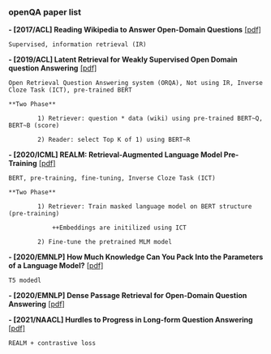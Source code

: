 ### openQA paper list



**- [2017/ACL] Reading Wikipedia to Answer Open-Domain Questions** [[pdf]](https://arxiv.org/pdf/1704.00051.pdf)
    
    Supervised, information retrieval (IR)
    
**- [2019/ACL] Latent Retrieval for Weakly Supervised Open Domain question Answering** [[pdf]](https://arxiv.org/pdf/1906.00300.pdf) 
    
    Open Retrieval Question Answering system (ORQA), Not using IR, Inverse Cloze Task (ICT), pre-trained BERT
    
    **Two Phase**
    
            1) Retriever: question * data (wiki) using pre-trained BERT~Q, BERT~B (score)
    
            2) Reader: select Top K of 1) using BERT~R

**- [2020/ICML] REALM: Retrieval-Augmented Language Model Pre-Training** [[pdf]](https://arxiv.org/pdf/2002.08909.pdf) 
    
    BERT, pre-training, fine-tuning, Inverse Cloze Task (ICT) 
    
    **Two Phase**
            
            1) Retriever: Train masked language model on BERT structure (pre-training)
            
                ++Embeddings are initilized using ICT
            
            2) Fine-tune the pretrained MLM model 
       
       
**- [2020/EMNLP] How Much Knowledge Can You Pack Into the Parameters of a Language Model?** [[pdf]](https://arxiv.org/pdf/2002.08910.pdf) 
            
    T5 modedl
    
    
**- [2020/EMNLP] Dense Passage Retrieval for Open-Domain Question Answering** [[pdf]](https://arxiv.org/pdf/2004.04906.pdf) 
            
    
 
**- [2021/NAACL] Hurdles to Progress in Long-form Question Answering** [[pdf]](https://arxiv.org/pdf/2103.06332.pdf) 
            
    REALM + contrastive loss
    
    

